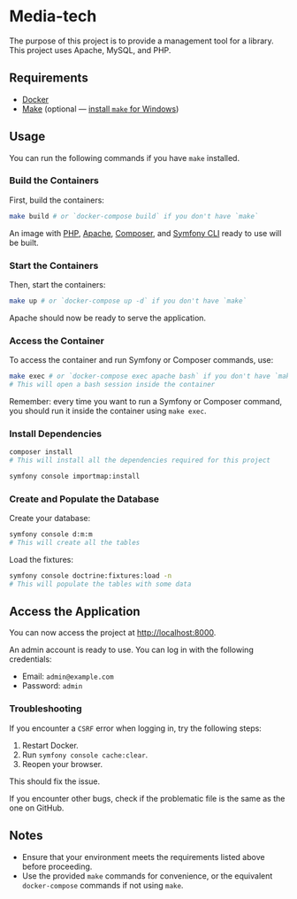 # Media-tech

The purpose of this project is to provide a management tool for a library. This project uses Apache, MySQL, and PHP.

## Requirements

- [Docker](https://www.docker.com/)
- [Make](https://www.gnu.org/software/make/manual/make.html) (optional — [install `make` for Windows](https://stackoverflow.com/questions/2532234/how-to-run-a-makefile-in-windows))

## Usage

You can run the following commands if you have `make` installed.

### Build the Containers

First, build the containers:

```bash
make build # or `docker-compose build` if you don't have `make`
```

An image with [PHP](https://www.php.net), [Apache](https://httpd.apache.org), [Composer](https://getcomposer.org), and [Symfony CLI](https://symfony.com/download) ready to use will be built.

### Start the Containers

Then, start the containers:

```bash
make up # or `docker-compose up -d` if you don't have `make`
```

Apache should now be ready to serve the application.

### Access the Container

To access the container and run Symfony or Composer commands, use:

```bash
make exec # or `docker-compose exec apache bash` if you don't have `make`
# This will open a bash session inside the container
```

Remember: every time you want to run a Symfony or Composer command, you should run it inside the container using `make exec`.

### Install Dependencies

```bash
composer install 
# This will install all the dependencies required for this project
```

```bash
symfony console importmap:install
```

### Create and Populate the Database

Create your database:

```bash
symfony console d:m:m
# This will create all the tables
```

Load the fixtures:

```bash
symfony console doctrine:fixtures:load -n
# This will populate the tables with some data
```

## Access the Application

You can now access the project at [http://localhost:8000](http://localhost:8000).

An admin account is ready to use. You can log in with the following credentials:

- Email: `admin@example.com`
- Password: `admin`

### Troubleshooting

If you encounter a `CSRF` error when logging in, try the following steps:

1. Restart Docker.
2. Run `symfony console cache:clear`.
3. Reopen your browser.

This should fix the issue.

If you encounter other bugs, check if the problematic file is the same as the one on GitHub.

## Notes

- Ensure that your environment meets the requirements listed above before proceeding.
- Use the provided `make` commands for convenience, or the equivalent `docker-compose` commands if not using `make`.